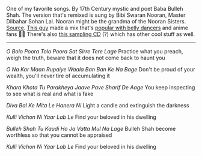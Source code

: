 One of my favorite songs. By 17th Century mystic and poet Baba Bulleh Shah. The version that's remixed is sung by Bibi Swaran Nooran, Master Dilbahar Sohan Lal. Nooran might be the grandma of the Nooran Sisters. [Source](https://deewanis.blogspot.com/2012/02/samples.html). [This guy](https://www.instagram.com/sounds_of_solace/) made a mix that's [popular with belly dancers](https://www.youtube.com/watch?v=SMzLR0kBN20) and anime fans 🤷‍♂️ There's also [this sampling CD](https://archive.org/details/zero-g-deepest-india) (?) which has other cool stuff as well.

---

_O Bolo Poora Tolo Poora Sat Sirre Tere Lage_
Practice what you preach, weigh the truth, beware that it does not come back to haunt you

_O Na Kar Maan Rupaiye Waala Ban Ban Ke Na Bage_
Don't be proud of your wealth, you'll never tire of accumulating it

_Khara Khota Tu Parakheya Jaave Pave Sharif De Aage_
You keep inspecting to see what is real and what is fake

_Diva Bal Ke Mita Le Hanera Ni_
Light a candle and extinguish the darkness

_Kulli Vichon Ni Yaar Lab Le_
Find your beloved in his dwelling

_Bulleh Shah Tu Kaudi Ho Ja Vatta Mul Na Lage_
Bulleh Shah become worthless so that you cannot be appraised

_Kulli  Vichon Ni Yaar Lab Le_
Find your beloved in his dwelling
